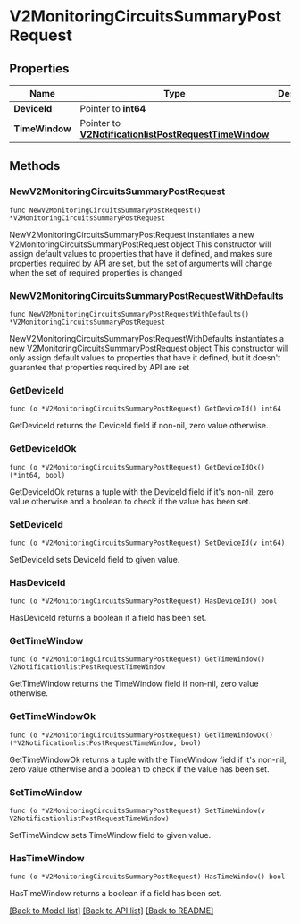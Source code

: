 # V2MonitoringCircuitsSummaryPostRequest

## Properties

Name | Type | Description | Notes
------------ | ------------- | ------------- | -------------
**DeviceId** | Pointer to **int64** |  | [optional] 
**TimeWindow** | Pointer to [**V2NotificationlistPostRequestTimeWindow**](V2NotificationlistPostRequestTimeWindow.md) |  | [optional] 

## Methods

### NewV2MonitoringCircuitsSummaryPostRequest

`func NewV2MonitoringCircuitsSummaryPostRequest() *V2MonitoringCircuitsSummaryPostRequest`

NewV2MonitoringCircuitsSummaryPostRequest instantiates a new V2MonitoringCircuitsSummaryPostRequest object
This constructor will assign default values to properties that have it defined,
and makes sure properties required by API are set, but the set of arguments
will change when the set of required properties is changed

### NewV2MonitoringCircuitsSummaryPostRequestWithDefaults

`func NewV2MonitoringCircuitsSummaryPostRequestWithDefaults() *V2MonitoringCircuitsSummaryPostRequest`

NewV2MonitoringCircuitsSummaryPostRequestWithDefaults instantiates a new V2MonitoringCircuitsSummaryPostRequest object
This constructor will only assign default values to properties that have it defined,
but it doesn't guarantee that properties required by API are set

### GetDeviceId

`func (o *V2MonitoringCircuitsSummaryPostRequest) GetDeviceId() int64`

GetDeviceId returns the DeviceId field if non-nil, zero value otherwise.

### GetDeviceIdOk

`func (o *V2MonitoringCircuitsSummaryPostRequest) GetDeviceIdOk() (*int64, bool)`

GetDeviceIdOk returns a tuple with the DeviceId field if it's non-nil, zero value otherwise
and a boolean to check if the value has been set.

### SetDeviceId

`func (o *V2MonitoringCircuitsSummaryPostRequest) SetDeviceId(v int64)`

SetDeviceId sets DeviceId field to given value.

### HasDeviceId

`func (o *V2MonitoringCircuitsSummaryPostRequest) HasDeviceId() bool`

HasDeviceId returns a boolean if a field has been set.

### GetTimeWindow

`func (o *V2MonitoringCircuitsSummaryPostRequest) GetTimeWindow() V2NotificationlistPostRequestTimeWindow`

GetTimeWindow returns the TimeWindow field if non-nil, zero value otherwise.

### GetTimeWindowOk

`func (o *V2MonitoringCircuitsSummaryPostRequest) GetTimeWindowOk() (*V2NotificationlistPostRequestTimeWindow, bool)`

GetTimeWindowOk returns a tuple with the TimeWindow field if it's non-nil, zero value otherwise
and a boolean to check if the value has been set.

### SetTimeWindow

`func (o *V2MonitoringCircuitsSummaryPostRequest) SetTimeWindow(v V2NotificationlistPostRequestTimeWindow)`

SetTimeWindow sets TimeWindow field to given value.

### HasTimeWindow

`func (o *V2MonitoringCircuitsSummaryPostRequest) HasTimeWindow() bool`

HasTimeWindow returns a boolean if a field has been set.


[[Back to Model list]](../README.md#documentation-for-models) [[Back to API list]](../README.md#documentation-for-api-endpoints) [[Back to README]](../README.md)


